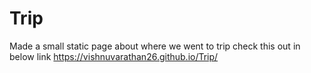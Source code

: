 # Trip
Made a small static page about where we went to trip
check this out in below link
https://vishnuvarathan26.github.io/Trip/

